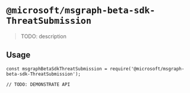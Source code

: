 # `@microsoft/msgraph-beta-sdk-ThreatSubmission`

> TODO: description

## Usage

```
const msgraphBetaSdkThreatSubmission = require('@microsoft/msgraph-beta-sdk-ThreatSubmission');

// TODO: DEMONSTRATE API
```
